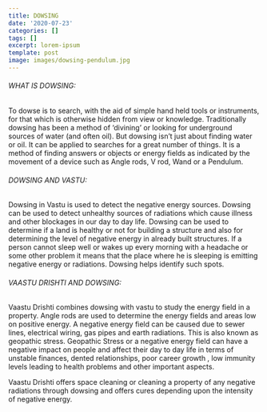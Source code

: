 ```yaml
---
title: DOWSING
date: '2020-07-23'
categories: []
tags: []
excerpt: lorem-ipsum
template: post
image: images/dowsing-pendulum.jpg
---
```

###### WHAT IS DOWSING:

To dowse is to search, with the aid of simple hand held tools or instruments, for that which is otherwise hidden from view or knowledge. Traditionally dowsing has been a method of ‘divining’ or looking for underground sources of water (and often oil). But dowsing isn’t just about finding water or oil. It can be applied to searches for a great number of things. It is a method of finding answers or objects or energy fields as indicated by the movement of a device such as Angle rods, V rod, Wand or a Pendulum.

###### DOWSING AND VASTU:

Dowsing in Vastu is used to detect the negative energy sources. Dowsing can be used to detect unhealthy sources of radiations which cause illness and other blockages in our day to day life. Dowsing can be used to determine if a land is healthy or not for building a structure and also for determining the level of negative energy in already built structures. If a person cannot sleep well or wakes up every morning with a headache or some other problem it means that the place where he is sleeping is emitting negative energy or radiations. Dowsing helps identify such spots.

###### VAASTU DRISHTI AND DOWSING:

Vaastu Drishti combines dowsing with vastu to study the energy field in a property. Angle rods are used to determine the energy fields and areas low on positive energy. A negative energy field can be caused due to sewer lines, electrical wiring, gas pipes and earth radiations. This is also known as geopathic stress. Geopathic Stress or a negative energy field can have a negative impact on people and affect their day to day life in terms of unstable finances, dented relationships, poor career growth , low immunity levels leading to health problems and other important aspects.

Vaastu Drishti offers space cleaning or cleaning a property of any negative radiations through dowsing and offers cures depending upon the intensity of negative energy.